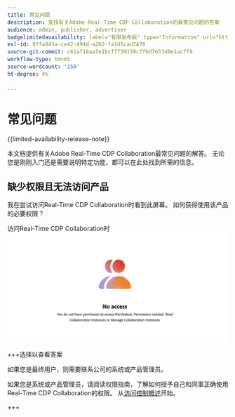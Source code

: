 ```yaml
---
title: 常见问题
description: 查找有关Adobe Real-Time CDP Collaboration的最常见问题的答案
audience: admin, publisher, advertiser
badgelimitedavailability: label="有限发布版" type="Informative" url="https://helpx.adobe.com/legal/product-descriptions/real-time-customer-data-platform-collaboration.html newtab=true"
exl-id: 07fa043a-ce42-494d-a262-fa1d5cad7476
source-git-commit: c61af18aafe1bcf7f59159cff6d765349e1ac7f9
workflow-type: tm+mt
source-wordcount: '150'
ht-degree: 4%

---
```


# 常见问题

{{limited-availability-release-note}}

本文档提供有关Adobe Real-Time CDP Collaboration最常见问题的解答。 无论您是刚刚入门还是需要说明特定功能，都可以在此处找到所需的信息。

## 缺少权限且无法访问产品

我在尝试访问Real-Time CDP Collaboration时看到此屏幕。 如何获得使用该产品的必要权限？

访问Real-Time CDP Collaboration时![权限不可用屏幕](/help/assets/reference/common-questions/permissions-missing-screen.png)

+++选择以查看答案

如果您是最终用户，则需要联系公司的系统或产品管理员。

如果您是系统或产品管理员，请阅读权限指南，了解如何授予自己和同事正确使用Real-Time CDP Collaboration的权限。 从[访问控制概述](/help/guide/permissions/overview.md)开始。

+++